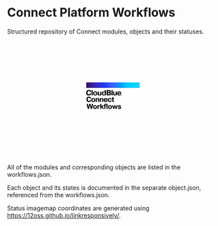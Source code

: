 # Connect Platform Workflows

Structured repository of Connect modules, objects and their statuses.

![workflow](https://github.com/cloudblue/connect-workflows/blob/main/about.gif?raw=true)

All of the modules and corresponding objects are listed in the workflows.json.

Each object and its states is documented in the separate object.json, referenced from the workflows.json.

Status imagemap coordinates are generated using https://12oss.github.io/linkresponsively/.
